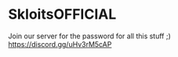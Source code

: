 # SkloitsOFFICIAL
Join our server for the password for all this stuff ;) https://discord.gg/uHv3rM5cAP
